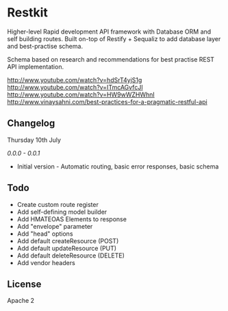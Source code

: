 # Restkit

Higher-level Rapid development API framework with Database ORM and self building routes.
Built on-top of Restify + Sequaliz to add database layer and best-practise schema.

Schema based on research and recommendations for best practise REST API implementation.

http://www.youtube.com/watch?v=hdSrT4yjS1g
http://www.youtube.com/watch?v=ITmcAGvfcJI
http://www.youtube.com/watch?v=HW9wWZHWhnI
http://www.vinaysahni.com/best-practices-for-a-pragmatic-restful-api


## Changelog

Thursday 10th July

*0.0.0 - 0.0.1*

- Initial version - Automatic routing, basic error responses, basic schema

## Todo

- Create custom route register
- Add self-defining model builder
- Add HMATEOAS Elements to response
- Add "envelope" parameter
- Add "head" options
- Add default createResource (POST)
- Add default updateResource (PUT)
- Add default deleteResource (DELETE)
- Add vendor headers


## License

Apache 2

